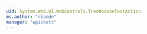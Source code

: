 ```yaml
---
uid: System.Web.UI.WebControls.TreeNodeSelectAction
ms.author: "riande"
manager: "wpickett"
---
```

